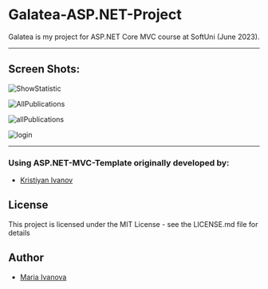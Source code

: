 # Galatea-ASP.NET-Project

Galatea is my project for ASP.NET Core MVC course at SoftUni (June 2023).

----------

## Screen Shots:

![ShowStatistic](https://github.com/mariaIvanova-vn/Galatea-ASP.NET-Project/assets/105202530/1aac6064-ce6e-4488-bb2a-9d7e286b640c)

![AllPublications](https://github.com/mariaIvanova-vn/Galatea-ASP.NET-Project/assets/105202530/6cf03ae1-b8f9-47f8-a70a-4e1559853b5c)

![allPublications](https://github.com/mariaIvanova-vn/Galatea-ASP.NET-Project/assets/105202530/52000bb9-ebcd-470b-a234-3ec91804352f)


![login](https://github.com/mariaIvanova-vn/Galatea-ASP.NET-Project/assets/105202530/1b9763d4-dbf5-404c-bb71-d8a35789a523)


----------

### Using ASP.NET-MVC-Template originally developed by:
- [Kristiyan Ivanov](https://github.com/KrIsKa7a)

## License

This project is licensed under the MIT License - see the LICENSE.md file for details

## Author
- [Maria Ivanova](https://github.com/mariaIvanova-vn)


